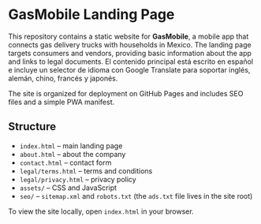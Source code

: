 # GasMobile Landing Page

This repository contains a static website for **GasMobile**, a mobile app that connects gas delivery trucks with households in Mexico. The landing page targets consumers and vendors, providing basic information about the app and links to legal documents. El contenido principal está escrito en español e incluye un selector de idioma con Google Translate para soportar inglés, alemán, chino, francés y japonés.

The site is organized for deployment on GitHub Pages and includes SEO files and a simple PWA manifest.

## Structure
- `index.html` – main landing page
- `about.html` – about the company
- `contact.html` – contact form
- `legal/terms.html` – terms and conditions
- `legal/privacy.html` – privacy policy
- `assets/` – CSS and JavaScript
- `seo/` – `sitemap.xml` and `robots.txt` (the `ads.txt` file lives in the site root)

To view the site locally, open `index.html` in your browser.
